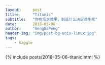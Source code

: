 ```yaml
---
layout:     post
title:      "Titanic"
subtitle:   "你在场灾难里，到底什么决定着生死"
date:       2018-05-06
author:     "GengDaPeng"
header-img: "img/post-bg-unix-linux.jpg"
tags:
    - kaggle
---
```


{% include posts/2018-05-06-titanic.html %}